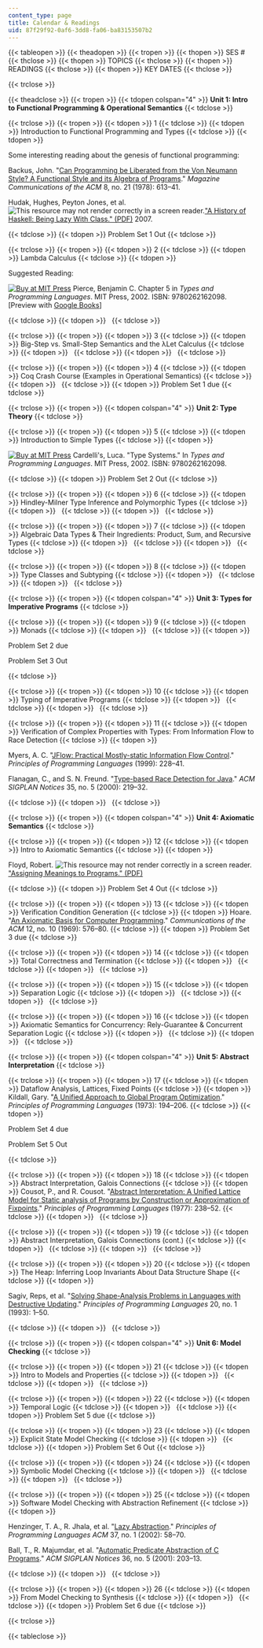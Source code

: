 ```yaml
---
content_type: page
title: Calendar & Readings
uid: 87f29f92-0af6-3dd8-fa06-ba83153507b2
---
```


{{< tableopen >}}
{{< theadopen >}}
{{< tropen >}}
{{< thopen >}}
SES #
{{< thclose >}}
{{< thopen >}}
TOPICS
{{< thclose >}}
{{< thopen >}}
READINGS
{{< thclose >}}
{{< thopen >}}
KEY DATES
{{< thclose >}}

{{< trclose >}}

{{< theadclose >}}
{{< tropen >}}
{{< tdopen colspan="4" >}}
**Unit 1: Intro to Functional Programming & Operational Semantics**
{{< tdclose >}}

{{< trclose >}}
{{< tropen >}}
{{< tdopen >}}
1
{{< tdclose >}}
{{< tdopen >}}
Introduction to Functional Programming and Types
{{< tdclose >}}
{{< tdopen >}}


Some interesting reading about the genesis of functional programming:

Backus, John. "[Can Programming be Liberated from the Von Neumann Style? A Functional Style and its Algebra of Programs](http://dx.doi.org/10.1145/359576.359579)." _Magazine Communications of the ACM_ 8, no. 21 (1978): 613–41.

Hudak, Hughes, Peyton Jones, et al. ![This resource may not render correctly in a screen reader.](/images/inacessible.gif)["A History of Haskell: Being Lazy With Class." (PDF)](https://www.microsoft.com/en-us/research/publication/a-history-of-haskell-being-lazy-with-class/) 2007.


{{< tdclose >}}
{{< tdopen >}}
Problem Set 1 Out
{{< tdclose >}}

{{< trclose >}}
{{< tropen >}}
{{< tdopen >}}
2
{{< tdclose >}}
{{< tdopen >}}
Lambda Calculus
{{< tdclose >}}
{{< tdopen >}}


Suggested Reading:

[![Buy at MIT Press](/images/mp_logo.gif)](https://mitpress.mit.edu/9780262162098) Pierce, Benjamin C. Chapter 5 in _Types and Programming Languages_. MIT Press, 2002. ISBN: 9780262162098. \[Preview with [Google Books](http://books.google.com/books?id=ti6zoAC9Ph8C&pg=PA51=onepage)\]


{{< tdclose >}}
{{< tdopen >}}
 
{{< tdclose >}}

{{< trclose >}}
{{< tropen >}}
{{< tdopen >}}
3
{{< tdclose >}}
{{< tdopen >}}
Big-Step vs. Small-Step Semantics and the λLet Calculus
{{< tdclose >}}
{{< tdopen >}}
 
{{< tdclose >}}
{{< tdopen >}}
 
{{< tdclose >}}

{{< trclose >}}
{{< tropen >}}
{{< tdopen >}}
4
{{< tdclose >}}
{{< tdopen >}}
Coq Crash Course (Examples in Operational Semantics)
{{< tdclose >}}
{{< tdopen >}}
 
{{< tdclose >}}
{{< tdopen >}}
Problem Set 1 due
{{< tdclose >}}

{{< trclose >}}
{{< tropen >}}
{{< tdopen colspan="4" >}}
**Unit 2: Type Theory**
{{< tdclose >}}

{{< trclose >}}
{{< tropen >}}
{{< tdopen >}}
5
{{< tdclose >}}
{{< tdopen >}}
Introduction to Simple Types
{{< tdclose >}}
{{< tdopen >}}


[![Buy at MIT Press](/images/mp_logo.gif)](https://mitpress.mit.edu/9780262162098) Cardelli's, Luca. "Type Systems." In _Types and Programming Languages_. MIT Press, 2002. ISBN: 9780262162098.


{{< tdclose >}}
{{< tdopen >}}
Problem Set 2 Out
{{< tdclose >}}

{{< trclose >}}
{{< tropen >}}
{{< tdopen >}}
6
{{< tdclose >}}
{{< tdopen >}}
Hindley-Milner Type Inference and Polymorphic Types
{{< tdclose >}}
{{< tdopen >}}
 
{{< tdclose >}}
{{< tdopen >}}
 
{{< tdclose >}}

{{< trclose >}}
{{< tropen >}}
{{< tdopen >}}
7
{{< tdclose >}}
{{< tdopen >}}
Algebraic Data Types & Their Ingredients: Product, Sum, and Recursive Types
{{< tdclose >}}
{{< tdopen >}}
 
{{< tdclose >}}
{{< tdopen >}}
 
{{< tdclose >}}

{{< trclose >}}
{{< tropen >}}
{{< tdopen >}}
8
{{< tdclose >}}
{{< tdopen >}}
Type Classes and Subtyping
{{< tdclose >}}
{{< tdopen >}}
 
{{< tdclose >}}
{{< tdopen >}}
 
{{< tdclose >}}

{{< trclose >}}
{{< tropen >}}
{{< tdopen colspan="4" >}}
**Unit 3: Types for Imperative Programs**
{{< tdclose >}}

{{< trclose >}}
{{< tropen >}}
{{< tdopen >}}
9
{{< tdclose >}}
{{< tdopen >}}
Monads
{{< tdclose >}}
{{< tdopen >}}
 
{{< tdclose >}}
{{< tdopen >}}


Problem Set 2 due

Problem Set 3 Out


{{< tdclose >}}

{{< trclose >}}
{{< tropen >}}
{{< tdopen >}}
10
{{< tdclose >}}
{{< tdopen >}}
Typing of Imperative Programs
{{< tdclose >}}
{{< tdopen >}}
 
{{< tdclose >}}
{{< tdopen >}}
 
{{< tdclose >}}

{{< trclose >}}
{{< tropen >}}
{{< tdopen >}}
11
{{< tdclose >}}
{{< tdopen >}}
Verification of Complex Properties with Types: From Information Flow to Race Detection
{{< tdclose >}}
{{< tdopen >}}


Myers, A. C. "[JFlow: Practical Mostly-static Information Flow Control](http://dx.doi.org/10.1145/292540.292561)." _Principles of Programming Languages_ (1999): 228–41.

Flanagan, C., and S. N. Freund. "[Type-based Race Detection for Java](http://dx.doi.org/10.1145/358438.349328)." _ACM SIGPLAN Notices_ 35, no. 5 (2000): 219–32.


{{< tdclose >}}
{{< tdopen >}}
 
{{< tdclose >}}

{{< trclose >}}
{{< tropen >}}
{{< tdopen colspan="4" >}}
**Unit 4: Axiomatic Semantics**
{{< tdclose >}}

{{< trclose >}}
{{< tropen >}}
{{< tdopen >}}
12
{{< tdclose >}}
{{< tdopen >}}
Intro to Axiomatic Semantics
{{< tdclose >}}
{{< tdopen >}}


Floyd, Robert. ![This resource may not render correctly in a screen reader.](/images/inacessible.gif)["Assigning Meanings to Programs." (PDF)](http://www.eecs.berkeley.edu/~necula/Papers/FloydMeaning.pdf)


{{< tdclose >}}
{{< tdopen >}}
Problem Set 4 Out
{{< tdclose >}}

{{< trclose >}}
{{< tropen >}}
{{< tdopen >}}
13
{{< tdclose >}}
{{< tdopen >}}
Verification Condition Generation
{{< tdclose >}}
{{< tdopen >}}
Hoare. "[An Axiomatic Basis for Computer Programming](http://dx.doi.org/10.1145/363235.363259)." _Communications of the ACM_ 12, no. 10 (1969): 576–80.
{{< tdclose >}}
{{< tdopen >}}
Problem Set 3 due
{{< tdclose >}}

{{< trclose >}}
{{< tropen >}}
{{< tdopen >}}
14
{{< tdclose >}}
{{< tdopen >}}
Total Correctness and Termination
{{< tdclose >}}
{{< tdopen >}}
 
{{< tdclose >}}
{{< tdopen >}}
 
{{< tdclose >}}

{{< trclose >}}
{{< tropen >}}
{{< tdopen >}}
15
{{< tdclose >}}
{{< tdopen >}}
Separation Logic
{{< tdclose >}}
{{< tdopen >}}
 
{{< tdclose >}}
{{< tdopen >}}
 
{{< tdclose >}}

{{< trclose >}}
{{< tropen >}}
{{< tdopen >}}
16
{{< tdclose >}}
{{< tdopen >}}
Axiomatic Semantics for Concurrency: Rely-Guarantee & Concurrent Separation Logic
{{< tdclose >}}
{{< tdopen >}}
 
{{< tdclose >}}
{{< tdopen >}}
 
{{< tdclose >}}

{{< trclose >}}
{{< tropen >}}
{{< tdopen colspan="4" >}}
**Unit 5: Abstract Interpretation**
{{< tdclose >}}

{{< trclose >}}
{{< tropen >}}
{{< tdopen >}}
17
{{< tdclose >}}
{{< tdopen >}}
Dataflow Analysis, Lattices, Fixed Points
{{< tdclose >}}
{{< tdopen >}}
Kildall, Gary. "[A Unified Approach to Global Program Optimization](http://dx.doi.org/10.1145/512927.512945)." _Principles of Programming Languages_ (1973): 194–206.
{{< tdclose >}}
{{< tdopen >}}


Problem Set 4 due

Problem Set 5 Out


{{< tdclose >}}

{{< trclose >}}
{{< tropen >}}
{{< tdopen >}}
18
{{< tdclose >}}
{{< tdopen >}}
Abstract Interpretation, Galois Connections
{{< tdclose >}}
{{< tdopen >}}
Cousot, P., and R. Cousot. "[Abstract Interpretation: A Unified Lattice Model for Static analysis of Programs by Construction or Approximation of Fixpoints](http://dx.doi.org/10.1145/512950.512973)." _Principles of Programming Languages_ (1977): 238–52.
{{< tdclose >}}
{{< tdopen >}}
 
{{< tdclose >}}

{{< trclose >}}
{{< tropen >}}
{{< tdopen >}}
19
{{< tdclose >}}
{{< tdopen >}}
Abstract Interpretation, Galois Connections (cont.)
{{< tdclose >}}
{{< tdopen >}}
 
{{< tdclose >}}
{{< tdopen >}}
 
{{< tdclose >}}

{{< trclose >}}
{{< tropen >}}
{{< tdopen >}}
20
{{< tdclose >}}
{{< tdopen >}}
The Heap: Inferring Loop Invariants About Data Structure Shape
{{< tdclose >}}
{{< tdopen >}}


Sagiv, Reps, et al. "[Solving Shape-Analysis Problems in Languages with Destructive Updating](http://dx.doi.org/10.1145/271510.271517)." _Principles of Programming Languages_ 20, no. 1 (1993): 1–50.


{{< tdclose >}}
{{< tdopen >}}
 
{{< tdclose >}}

{{< trclose >}}
{{< tropen >}}
{{< tdopen colspan="4" >}}
**Unit 6: Model Checking**
{{< tdclose >}}

{{< trclose >}}
{{< tropen >}}
{{< tdopen >}}
21
{{< tdclose >}}
{{< tdopen >}}
Intro to Models and Properties
{{< tdclose >}}
{{< tdopen >}}
 
{{< tdclose >}}
{{< tdopen >}}
 
{{< tdclose >}}

{{< trclose >}}
{{< tropen >}}
{{< tdopen >}}
22
{{< tdclose >}}
{{< tdopen >}}
Temporal Logic
{{< tdclose >}}
{{< tdopen >}}
 
{{< tdclose >}}
{{< tdopen >}}
Problem Set 5 due
{{< tdclose >}}

{{< trclose >}}
{{< tropen >}}
{{< tdopen >}}
23
{{< tdclose >}}
{{< tdopen >}}
Explicit State Model Checking
{{< tdclose >}}
{{< tdopen >}}
 
{{< tdclose >}}
{{< tdopen >}}
Problem Set 6 Out
{{< tdclose >}}

{{< trclose >}}
{{< tropen >}}
{{< tdopen >}}
24
{{< tdclose >}}
{{< tdopen >}}
Symbolic Model Checking
{{< tdclose >}}
{{< tdopen >}}
 
{{< tdclose >}}
{{< tdopen >}}
 
{{< tdclose >}}

{{< trclose >}}
{{< tropen >}}
{{< tdopen >}}
25
{{< tdclose >}}
{{< tdopen >}}
Software Model Checking with Abstraction Refinement
{{< tdclose >}}
{{< tdopen >}}


Henzinger, T. A., R. Jhala, et al. "[Lazy Abstraction](http://dx.doi.org/10.1145/565816.503279)." _Principles of Programming Languages ACM_ 37, no. 1 (2002): 58–70.

Ball, T., R. Majumdar, et al. "[Automatic Predicate Abstraction of C Programs](http://web.cs.ucla.edu/~todd/research/pldi01.pdf)." _ACM SIGPLAN Notices_ 36, no. 5 (2001): 203–13.


{{< tdclose >}}
{{< tdopen >}}
 
{{< tdclose >}}

{{< trclose >}}
{{< tropen >}}
{{< tdopen >}}
26
{{< tdclose >}}
{{< tdopen >}}
From Model Checking to Synthesis
{{< tdclose >}}
{{< tdopen >}}
 
{{< tdclose >}}
{{< tdopen >}}
Problem Set 6 due
{{< tdclose >}}

{{< trclose >}}

{{< tableclose >}}
